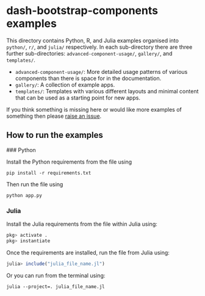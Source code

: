 # dash-bootstrap-components examples

This directory contains Python, R, and Julia examples organised into `python/`,
`r/`, and `julia/` respectively. In each sub-directory there are three further
sub-directories: `advanced-component-usage/`, `gallery/`, and `templates/`.

- `advanced-component-usage/`: More detailed usage patterns of various
components than there is space for in the documentation.
- `gallery/`: A collection of example apps.
- `templates/`: Templates with various different layouts and minimal content
that can be used as a starting point for new apps.

If you think something is missing here or would like more examples of something
then please
[raise an issue](https://github.com/facultyai/dash-bootstrap-components/issues/new?template=feature.md).

## How to run the examples

### Python

Install the Python requirements from the file using

```
pip install -r requirements.txt
```

Then run the file using 

```
python app.py
```

### Julia

Install the Julia requirements from the file within Julia using:

```julia
pkg> activate .
pkg> instantiate
```

Once the requirements are installed, run the file from Julia using:

```julia
julia> include("julia_file_name.jl")
```

Or you can run from the terminal using:

```
julia --project=. julia_file_name.jl
```